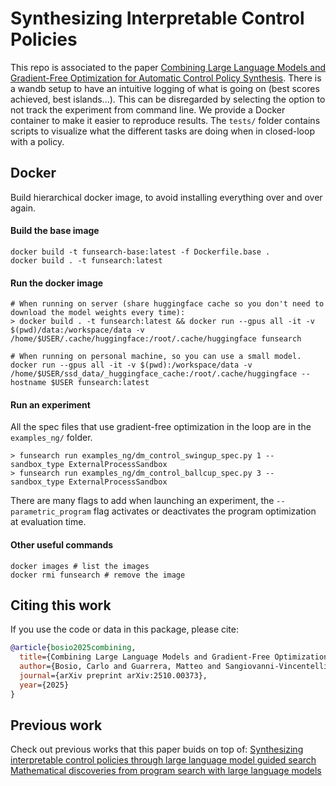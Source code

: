 # Synthesizing Interpretable Control Policies
This repo is associated to the paper [Combining Large Language Models and Gradient-Free Optimization for Automatic Control Policy Synthesis](https://arxiv.org/abs/2510.00373).
There is a wandb setup to have an intuitive logging of what is going on (best scores achieved, best islands...). This can be disregarded by selecting the option to not track the experiment from command line.
We provide a Docker container to make it easier to reproduce results.
The `tests/` folder contains scripts to visualize what the different tasks are doing when in closed-loop with a policy.

## Docker
Build hierarchical docker image, to avoid installing everything over and over again.

#### Build the base image
```
docker build -t funsearch-base:latest -f Dockerfile.base .
docker build . -t funsearch:latest

```

#### Run the docker image
```
# When running on server (share huggingface cache so you don't need to download the model weights every time):
> docker build . -t funsearch:latest && docker run --gpus all -it -v $(pwd)/data:/workspace/data -v /home/$USER/.cache/huggingface:/root/.cache/huggingface funsearch

# When running on personal machine, so you can use a small model.
docker run --gpus all -it -v $(pwd):/workspace/data -v /home/$USER/ssd_data/_huggingface_cache:/root/.cache/huggingface --hostname $USER funsearch:latest
```
#### Run an experiment
All the spec files that use gradient-free optimization in the loop are in the `examples_ng/` folder.
```
> funsearch run examples_ng/dm_control_swingup_spec.py 1 --sandbox_type ExternalProcessSandbox
> funsearch run examples_ng/dm_control_ballcup_spec.py 3 --sandbox_type ExternalProcessSandbox
```
There are many flags to add when launching an experiment, the `--parametric_program` flag activates or deactivates the program optimization at evaluation time.

#### Other useful commands

```
docker images # list the images
docker rmi funsearch # remove the image
```

## Citing this work

If you use the code or data in this package, please cite:

```bibtex
@article{bosio2025combining,
  title={Combining Large Language Models and Gradient-Free Optimization for Automatic Control Policy Synthesis},
  author={Bosio, Carlo and Guarrera, Matteo and Sangiovanni-Vincentelli, Alberto and Mueller, Mark W},
  journal={arXiv preprint arXiv:2510.00373},
  year={2025}
}
```
## Previous work
Check out previous works that this paper buids on top of:
[Synthesizing interpretable control policies through large language model guided search](https://ieeexplore.ieee.org/abstract/document/11107729/)
[Mathematical discoveries from program search with large language models](https://www.nature.com/articles/s41586-023-06924-6)

